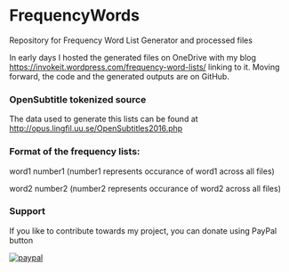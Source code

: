 # FrequencyWords
Repository for Frequency Word List Generator and processed files

In early days I hosted the generated files on OneDrive with my blog https://invokeit.wordpress.com/frequency-word-lists/ linking to it.
Moving forward, the code and the generated outputs are on GitHub.

### OpenSubtitle tokenized source
The data used to generate this lists can be found at http://opus.lingfil.uu.se/OpenSubtitles2016.php 

### Format of the frequency lists:
word1 number1 (number1 represents occurance of word1 across all files)

word2 number2 (number2 represents occurance of word2 across all files)

### Support
If you like to contribute towards my project, you can donate using PayPal button

[![paypal](https://www.paypalobjects.com/en_US/i/btn/btn_donateCC_LG.gif)](https://www.paypal.com/cgi-bin/webscr?cmd=_donations&business=QSMS53AAW3NB4&lc=GB&item_name=Frequency%20Word%20Lists&currency_code=GBP&bn=PP%2dDonationsBF%3abtn_donateCC_LG%2egif%3aNonHosted)
